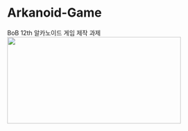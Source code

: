 # Arkanoid-Game
BoB 12th 알카노이드 게임 제작 과제
<img src="https://github.com/subin1107/Arkanoid-Game/assets/52734462/2652adbc-1fa3-489e-90dc-ae08738971fe"  width="400" height="200"/>

